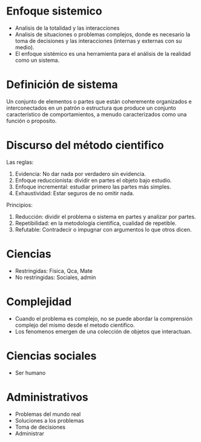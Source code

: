 # Enfoque sistemico

- Analisis de la totalidad y las interacciones
- Analisis de situaciones o problemas complejos, donde es necesario la toma de decisiones y las interacciones (internas y externas con su medio).
- El enfoque sistémico es una herramienta para el análisis de la realidad como un sistema.

# Definición de sistema

Un conjunto de elementos o partes que están coheremente organizados e interconectados en un patrón o estructura que produce un conjunto caracteristico de comportamientos, a menudo caracterizados como una función o proposito.

# Discurso del método cientifico

Las reglas:
1. Evidencia: No dar nada por verdadero sin evidencia.
2. Enfoque reduccionista: dividir en partes el objeto bajo estudio.
3. Enfoque incremental: estudiar primero las partes más simples.
4. Exhaustividad: Estar seguros de no omitir nada.

Principios:
1. Reducción: dividir el problema o sistema en partes y analizar por partes.
2. Repetibilidad: en la metodología cientifica, cualidad de repetible.
3. Refutable: Contradecir o impugnar con argumentos lo que otros dicen.

# Ciencias

- Restringidas: Fisica, Qca, Mate
- No restringidas: Sociales, admin

# Complejidad

- Cuando el problema es complejo, no se puede abordar la comprensión complejo del mismo desde el metodo cientifico.
- Los fenomenos emergen de una colección de objetos que interactuan.

# Ciencias sociales

- Ser humano

# Administrativos

- Problemas del mundo real
- Soluciones a los problemas
- Toma de decisiones
- Administrar

